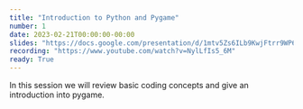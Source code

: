 ```yaml
---
title: "Introduction to Python and Pygame"
number: 1
date: 2023-02-21T00:00:00-00:00
slides: "https://docs.google.com/presentation/d/1mtv5Zs6ILb9KwjFtrr9WP6LvQ2WkzmPhQ1QDvxcNTMY/edit?usp=sharing"
recording: "https://www.youtube.com/watch?v=NylLfIs5_6M"
ready: True
---
```


In this session we will review basic coding concepts and give an introduction into pygame.
